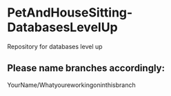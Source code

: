 # PetAndHouseSitting-DatabasesLevelUp
 Repository for databases level up

## Please name branches accordingly:

YourName/Whatyoureworkingoninthisbranch
